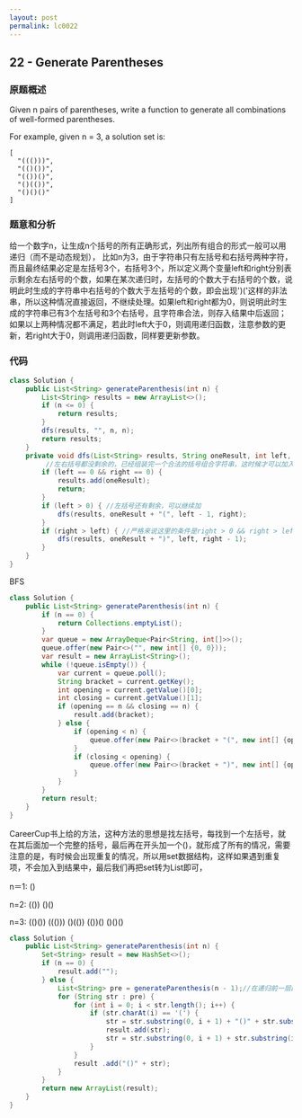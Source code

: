 ```yaml
---
layout: post
permalink: lc0022
---
```


## 22 - Generate Parentheses

### 原题概述

Given n pairs of parentheses, write a function to generate all combinations of well-formed parentheses.

For example, given n = 3, a solution set is:

```text
[
  "((()))",
  "(()())",
  "(())()",
  "()(())",
  "()()()"
]
```

### 题意和分析

给一个数字n，让生成n个括号的所有正确形式，列出所有组合的形式一般可以用递归（而不是动态规划）， 比如n为3，由于字符串只有左括号和右括号两种字符，而且最终结果必定是左括号3个，右括号3个，所以定义两个变量left和right分别表示剩余左右括号的个数，如果在某次递归时，左括号的个数大于右括号的个数，说明此时生成的字符串中右括号的个数大于左括号的个数，即会出现'\)\('这样的非法串，所以这种情况直接返回，不继续处理。如果left和right都为0，则说明此时生成的字符串已有3个左括号和3个右括号，且字符串合法，则存入结果中后返回；如果以上两种情况都不满足，若此时left大于0，则调用递归函数，注意参数的更新，若right大于0，则调用递归函数，同样要更新参数。

### 代码

```java
class Solution {
    public List<String> generateParenthesis(int n) {
        List<String> results = new ArrayList<>();
        if (n <= 0) {
            return results;
        }
        dfs(results, "", n, n);
        return results;
    }
    private void dfs(List<String> results, String oneResult, int left, int right) {
         //左右括号都没剩余的，已经组装完一个合法的括号组合字符串，这时候才可以加入到结果中
        if (left == 0 && right == 0) {
            results.add(oneResult);
            return;
        }
        if (left > 0) { //左括号还有剩余，可以继续加
            dfs(results, oneResult + "(", left - 1, right);
        }
        if (right > left) { //严格来说这里的条件是right > 0 && right > left，因为right个括号还有剩余并且不能更多地放在left个括号之前
            dfs(results, oneResult + ")", left, right - 1);
        }
    }
}
```

BFS

```java
class Solution {
    public List<String> generateParenthesis(int n) {
        if (n == 0) {
            return Collections.emptyList();
        }
        var queue = new ArrayDeque<Pair<String, int[]>>();
        queue.offer(new Pair<>("", new int[] {0, 0}));
        var result = new ArrayList<String>();
        while (!queue.isEmpty()) {
            var current = queue.poll();
            String bracket = current.getKey();
            int opening = current.getValue()[0];
            int closing = current.getValue()[1];
            if (opening == n && closing == n) {
                result.add(bracket);
            } else {
                if (opening < n) {
                    queue.offer(new Pair<>(bracket + "(", new int[] {opening + 1, closing}));
                }
                if (closing < opening) {
                    queue.offer(new Pair<>(bracket + ")", new int[] {opening, closing + 1}));
                }
            }
        }
        return result;
    }
}
```

CareerCup书上给的方法，这种方法的思想是找左括号，每找到一个左括号，就在其后面加一个完整的括号，最后再在开头加一个\(\)，就形成了所有的情况，需要注意的是，有时候会出现重复的情况，所以用set数据结构，这样如果遇到重复项，不会加入到结果中，最后我们再把set转为List即可，

n＝1:    \(\)

n=2:    \(\(\)\)    \(\)\(\)

n=3:    \(\(\)\(\)\)    \(\(\(\)\)\)    \(\)\(\(\)\)    \(\(\)\)\(\)    \(\)\(\)\(\)   

```java
class Solution {
    public List<String> generateParenthesis(int n) {
        Set<String> result = new HashSet<>();
        if (n == 0) {
            result.add("");
        } else {
            List<String> pre = generateParenthesis(n - 1);//在递归前一层的基础上加上()
            for (String str : pre) {
                for (int i = 0; i < str.length(); i++) {
                    if (str.charAt(i) == '(') {
                        str = str.substring(0, i + 1) + "()" + str.substring(i + 1, str.length());
                        result.add(str);
                        str = str.substring(0, i + 1) + str.substring(i + 3, str.length());
                    }
                }
                result .add("()" + str);
            }
        }
        return new ArrayList(result);
    }
}
```
